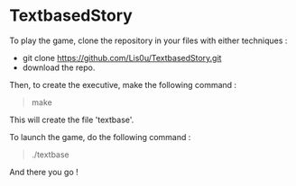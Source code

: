 # TextbasedStory

To play the game, clone the repository in your files with either techniques :
* git clone https://github.com/Lis0u/TextbasedStory.git
* download the repo.

Then, to create the executive, make the following command :
> make

This will create the file 'textbase'.

To launch the game, do the following command :
> ./textbase

And there you go !

